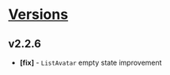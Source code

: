 # [Versions](https://github.com/Tracktor/design-system/releases)

## v2.2.6
- **[fix]** - `ListAvatar` empty state improvement
